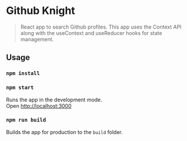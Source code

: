 # Github Knight

> React app to search Github profiles. This app uses the Context API along with the useContext and useReducer hooks for state management.
## Usage

### `npm install`

### `npm start`

Runs the app in the development mode.<br>
Open [http://localhost:3000](http://localhost:3000)

### `npm run build`

Builds the app for production to the `build` folder.<br>
